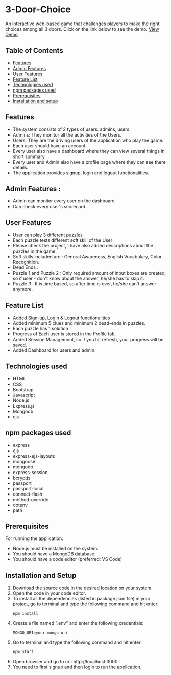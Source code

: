 # 3-Door-Choice
An interactive web-based game that challenges players to make the right choices among all 3 doors. Click on the link below to see the demo.
[View Demo](https://three-door-choice-vrd.onrender.com)
## Table of Contents
* [Features](#features)
* [Admin Features](#admin-features)
* [User Features](#user-features)
* [Feature List](#feature-list)
* [Technologies used](#technologies-used)
* [npm packages used](#npm-packages-used)
* [Prerequisites](#prerequisites)
* [Installation and setup](#installation-and-setup)

## Features
- The system consists of 2 types of users: admins, users.
- Admins: They monitor all the activities of the Users.
- Users: They are the driving users of the application who play the game.
- Each user should have an account.
- Every user also have a dashboard where they can view several things in short summary.
- Every user and Admin also have a profile page where they can see there details.
- The application provides signup, login and logout functionalities.

## Admin Features : 
- Admin can monitor every user on the dashboard
- Can check every user's scorecard.
## User Features
- User can play 3 different puzzles
- Each puzzle tests different soft skill of the User
- Please check the project, I have also added descriptions about the puzzles in the game.
- Soft skills included are : General Awareness, English Vocabulary, Color Recognition.
- Dead Ends :
- Puzzle 1 and Puzzle 2 : Only required amount of input boxes are created, so if user   - don't know about the answer, he/she has to skip it.
- Puzzle 3 : It is time based, so after time is over, he/she can't answer anymore.

## Feature List
- Added Sign-up, Login & Logout functionalities
- Added minimum 5 clues and minimum 2 dead-ends in puzzles.
- Each puzzle has 1 solution
- Progress of Each user is stored in the Profile tab.
- Added Session Management, so if you hit refresh, your progress will be saved.
- Added Dashboard for users and admin.
## Technologies used
- HTML
- CSS
- Bootstrap
- Javascript
- Node.js
- Express.js
- Mongodb
- ejs

## npm packages used
- express
- ejs
- express-ejs-layouts
- mongoose
- mongodb
- express-session
- bcryptjs
- passport
- passport-local
- connect-flash
- method-override
- dotenv
- path

## Prerequisites
For running the application:
- Node.js must be installed on the system.
- You should have a MongoDB database.
- You should have a code editor (preferred: VS Code)

## Installation and Setup
1. Download the source code in the desired location on your system.
2. Open the code in your code editor.
3. To install all the dependencies (listed in package.json file) in your project, go to terminal and type the following command and hit enter:
	```sh
	npm install
	```
4. Create a file named ".env" and enter the following credentials:
	```js
	MONGO_URI=your-mongo-uri
	```
5. Go to terminal and type the following command and hit enter:
	```sh
	npm start
	```
6. Open browser and go to url: http://localhost:3000
7. You need to first signup and then login to run the application.